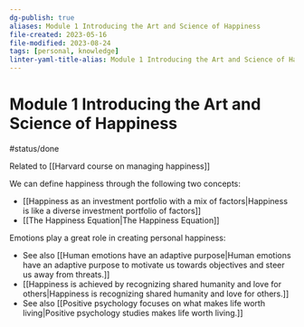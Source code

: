 ```yaml
---
dg-publish: true
aliases: Module 1 Introducing the Art and Science of Happiness
file-created: 2023-05-16
file-modified: 2023-08-24
tags: [personal, knowledge]
linter-yaml-title-alias: Module 1 Introducing the Art and Science of Happiness
---
```


# Module 1 Introducing the Art and Science of Happiness

#status/done  

Related to [[Harvard course on managing happiness]]

We can define happiness through the following two concepts:
- [[Happiness as an investment portfolio with a mix of factors|Happiness is like a diverse investment portfolio of factors]]
- [[The Happiness Equation|The Happiness Equation]]

Emotions play a great role in creating personal happiness:

- See also [[Human emotions have an adaptive purpose|Human emotions have an adaptive purpose to motivate us towards objectives and steer us away from threats.]]
- [[Happiness is achieved by recognizing shared humanity and love for others|Happiness is recognizing shared humanity and love for others.]]
- See also [[Positive psychology focuses on what makes life worth living|Positive psychology studies makes life worth living.]]

